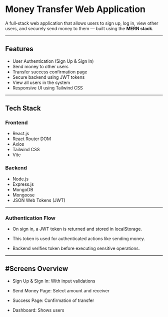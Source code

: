 
# Money Transfer Web Application

A full-stack web application that allows users to sign up, log in, view other users, and securely send money to them — built using the **MERN stack**.

---

## Features

- User Authentication (Sign Up & Sign In)
- Send money to other users
- Transfer success confirmation page
- Secure backend using JWT tokens
- View all users in the system
- Responsive UI using Tailwind CSS

---

## Tech Stack

### Frontend
- React.js
- React Router DOM
- Axios
- Tailwind CSS
- Vite

### Backend
- Node.js
- Express.js
- MongoDB
- Mongoose
- JSON Web Tokens (JWT)

---
### Authentication Flow
- On sign in, a JWT token is returned and stored in localStorage.

- This token is used for authenticated actions like sending money.

- Backend verifies token before executing sensitive operations.

---
## #Screens Overview
- Sign Up & Sign In: With input validations

- Send Money Page: Select amount and receiver

- Success Page: Confirmation of transfer

- Dashboard: Shows users









